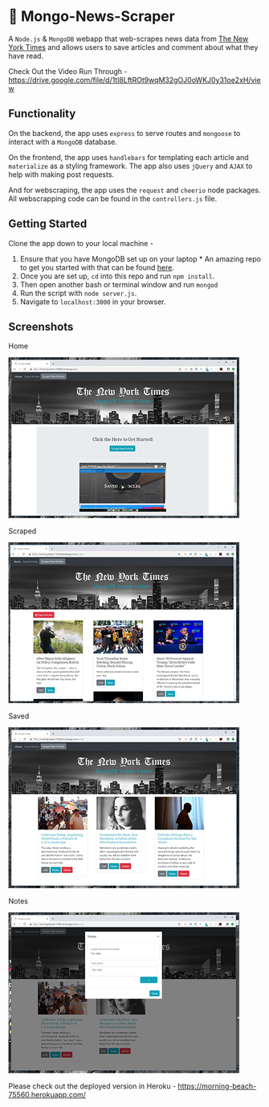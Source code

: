 
# :newspaper: Mongo-News-Scraper 
A `Node.js` &amp; `MongoDB` webapp that web-scrapes news data from [The New York Times](https://www.nytimes.com/) and allows users to save articles and comment about what they have read.


Check Out the Video Run Through - https://drive.google.com/file/d/1tl8LftROt9wqM32gOJ0oWKJ0y31oe2xH/view

## Functionality
On the backend, the app uses `express` to serve routes and `mongoose` to interact with a `MongoDB` database.

On the frontend, the app uses `handlebars` for templating each article and `materialize` as a styling framework. The app also uses `jQuery` and `AJAX` to help with making post requests.

And for webscraping, the app uses the `request` and `cheerio` node packages. All webscrapping code can be found in the `controllers.js` file.


## Getting Started
Clone the app down to your local machine -
  1. Ensure that you have MongoDB set up on your laptop
    * An amazing repo to get you started with that can be found [here](https://github.com/dannyvassallo/mongo_lesson).
  2. Once you are set up, `cd` into this repo and run `npm install`.
  3. Then open another bash or terminal window and run `mongod`
  4. Run the script with `node server.js`.
  5. Navigate to `localhost:3000` in your browser.


## Screenshots
Home

  ![Home.html](Screenshot-home.png)


Scraped

  ![Scraped](Screenshot-scraped.png)

Saved

  ![Saved](Screenshot-saved.png)

Notes

   ![Notes](Screenshot-notes.png)
   
   
Please check out the deployed version in Heroku - https://morning-beach-75560.herokuapp.com/